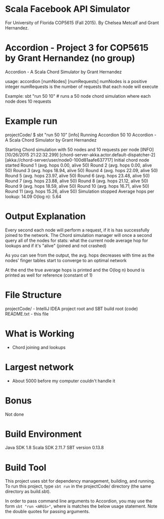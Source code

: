 # Scala Facebook API Simulator
For University of Florida COP5615 (Fall 2015).
By Chelsea Metcalf and Grant Hernandez.

Accordion - Project 3 for COP5615 by Grant Hernandez (no group)
===============================================================
Accordion - A Scala Chord Simulator
   by Grant Hernandez

usage: accordion [numNodes] [numRequests]
  numNodes is a positive integer
  numRequests is the number of requests that each node will execute

Example:
  sbt "run 50 10" # runs a 50 node chord simulation where each node does 10 requests

Example run
===========
projectCode/ $ sbt "run 50 10"
[info] Running Accordion 50 10
Accordion - A Scala Chord Simulator
   by Grant Hernandez

Starting Chord simulation with 50 nodes and 10 requests per node
[INFO] [10/26/2015 21:22:32.299] [chord-server-akka.actor.default-dispatcher-2] [akka://chord-server/user/node0-100d81aafe637717] Initial chord node started
Round 1 (avg. hops 0.00, alive 50)
Round 2 (avg. hops 0.00, alive 50)
Round 3 (avg. hops 18.94, alive 50)
Round 4 (avg. hops 22.09, alive 50)
Round 5 (avg. hops 23.97, alive 50)
Round 6 (avg. hops 23.48, alive 50)
Round 7 (avg. hops 23.88, alive 50)
Round 8 (avg. hops 21.12, alive 50)
Round 9 (avg. hops 18.59, alive 50)
Round 10 (avg. hops 16.71, alive 50)
Round 11 (avg. hops 15.26, alive 50)
Simulation stopped
Average hops per lookup: 14.09
O(log n): 5.64

Output Explanation
==================
Every second each node will perform a request, if it is has successfully
joined to the network. The Chord simulation manager will once a second query
all of the nodes for stats: what the current node average hop for lookups and
if it's "alive" (joined and not crashed)

As you can see from the output, the avg. hops decreases with time as the
nodes' finger tables start to converge to an optimal network

At the end the true average hops is printed and the O(log n) bound is printed
as well for reference (constant of 1)

File Structure
==============
projectCode/ - IntelliJ IDEA project root and SBT build root (code)
README.txt - this file

What is Working
===============
  * Chord joining and lookups

Largest network
==================
  * About 5000 before my computer couldn't handle it

Bonus
=====
Not done

Build Environment
=================
Java SDK 1.8
Scala SDK 2.11.7
SBT version 0.13.8

Build Tool
==========
This project uses sbt for dependency management, building, and running. To run
this project, type `sbt run` in the projectCode/ directory (the same directory
as build.sbt).

In order to pass command line arguments to Accordion, you may use the form `sbt
"run <ARGS>"`, where <ARGS> is matches the below usage statement.
Note the double quotes for passing arguments.

